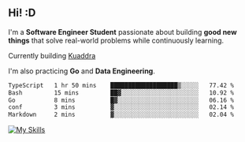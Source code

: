 ## Hi! :D

I'm a **Software Engineer Student** passionate about building **good new things** that solve real-world problems while continuously learning.

Currently building [Kuaddra](https://kuaddra.com)

I'm also practicing **Go** and **Data Engineering**.

<!--START_SECTION:waka-->

```txt
TypeScript   1 hr 50 mins    ███████████████████▒░░░░░   77.42 %
Bash         15 mins         ██▓░░░░░░░░░░░░░░░░░░░░░░   10.92 %
Go           8 mins          █▓░░░░░░░░░░░░░░░░░░░░░░░   06.16 %
conf         3 mins          ▓░░░░░░░░░░░░░░░░░░░░░░░░   02.14 %
Markdown     2 mins          ▓░░░░░░░░░░░░░░░░░░░░░░░░   02.04 %
```

<!--END_SECTION:waka-->
[![My Skills](https://skillicons.dev/icons?i=py,go,java,aws,js,docker,linux)](https://skillicons.dev)
